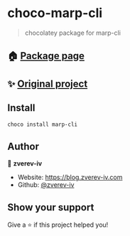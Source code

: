 # choco-marp-cli

> chocolatey package for marp-cli

## 🏠 [Package page](https://chocolatey.org/packages/marp-cli)

## ✨ [Original project](https://github.com/marp-team/marp-cli/)

## Install

``` sh
choco install marp-cli
```

## Author

👤 **zverev-iv**

* Website: https://blog.zverev-iv.com
* Github: [@zverev-iv](https://github.com/zverev-iv)

## Show your support

Give a ⭐️ if this project helped you!
